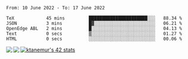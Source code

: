 <!--START_SECTION:waka-->

```text
From: 10 June 2022 - To: 17 June 2022

TeX            45 mins         ██████████████████████░░░   88.34 %
JSON           3 mins          █▓░░░░░░░░░░░░░░░░░░░░░░░   06.21 %
OpenEdge ABL   2 mins          █░░░░░░░░░░░░░░░░░░░░░░░░   04.13 %
Text           0 secs          ▒░░░░░░░░░░░░░░░░░░░░░░░░   01.27 %
HTML           0 secs          ░░░░░░░░░░░░░░░░░░░░░░░░░   00.06 %
```

<!--END_SECTION:waka-->
<a href="https://github.com/anuraghazra/github-readme-stats">
  <img align="left" src="https://github-readme-stats.vercel.app/api?username=Tanesan&count_private=true&show_icons=true" />
<img align="left" src="https://github-readme-stats.vercel.app/api/top-langs/?username=Tanesan" />
</a>

[![ktanemur's 42 stats](https://badge42.vercel.app/api/v2/cl1wslf6s002109l771rng2w8/stats?cursusId=21&coalitionId=62)](https://github.com/JaeSeoKim/badge42)
